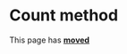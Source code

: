# Count method #

This page has [**moved**](https://lib-docs.delphidabbler.com/ShellFolders/2/API/IPJSpecialFolderEnum-Count)